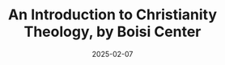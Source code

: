 ---
title: "An Introduction to Christianity Theology, by Boisi Center"
date: 2025-02-07
external_url: "\\files\\Introduction_Christianity.pdf"
category: translation
---